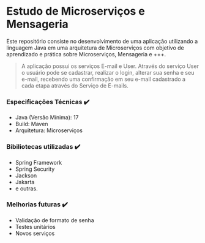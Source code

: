# Estudo de Microserviços e Mensageria
Este repositório consiste no desenvolvimento de uma aplicação utilizando a linguagem Java em uma arquitetura de Microserviços com objetivo de aprendizado e prática sobre Microserviços, Mensageria e +++.
>A aplicação possui os serviços E-mail e User. Através do serviço User o usuário pode se cadastrar, realizar o login, alterar sua senha e seu e-mail, recebendo uma confirmação em seu e-mail cadastrado a cada etapa através do Serviço de E-mails.

### Especificações Técnicas ✔️
- Java (Versão Mínima): 17
- Build: Maven
- Arquitetura: Microserviços
### Bibiliotecas utilizadas ✔️
- Spring Framework
- Spring Security
- Jackson
- Jakarta
- e outras.
### Melhorias futuras ✔️
- Validação de formato de senha
- Testes unitários
- Novos serviços
